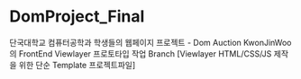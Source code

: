 # DomProject_Final
단국대학교 컴퓨터공학과 학생들의 웹페이지 프로젝트 - Dom Auction 
KwonJinWoo의 FrontEnd Viewlayer 프로토타입 작업 Branch
[Viewlayer HTML/CSS/JS 제작을 위한 단순 Template 프로젝트파일]


